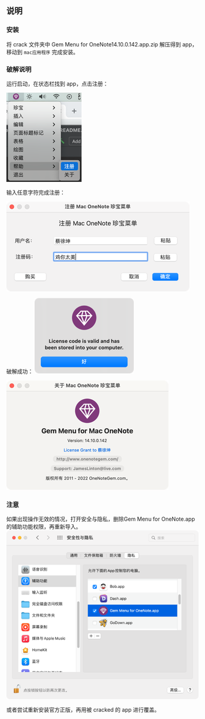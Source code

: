 ## 说明

### 安装

将 crack 文件夹中 Gem Menu for OneNote14.10.0.142.app.zip 解压得到 app，移动到 `mac应用程序` 完成安装。

### 破解说明

运行启动，在状态栏找到 app，点击注册：

![img.png](img.png)

输入任意字符完成注册：

![img_1.png](img_1.png)

破解成功：
![img_3.png](img_3.png)

![img_2.png](img_2.png)

### 注意

如果出现操作无效的情况，打开安全与隐私，删除Gem Menu for OneNote.app的辅助功能权限，再重新导入。
![img_4.png](img_4.png)

或者尝试重新安装官方正版，再用被 cracked 的 app 进行覆盖。